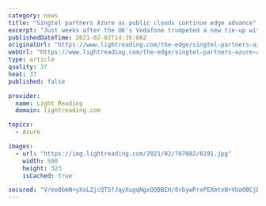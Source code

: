 ```yaml
---
category: news
title: "Singtel partners Azure as public clouds continue edge advance"
excerpt: "Just weeks after the UK's Vodafone trumpeted a new tie-up with Amazon Web Services (AWS), Singtel announced the same sort of deal with Microsoft Azure. Over in Italy, Google Cloud, the third member of the triumvirate,"
publishedDateTime: 2021-02-02T14:35:00Z
originalUrl: "https://www.lightreading.com/the-edge/singtel-partners-azure-as-public-clouds-continue-edge-advance/d/d-id/767082"
webUrl: "https://www.lightreading.com/the-edge/singtel-partners-azure-as-public-clouds-continue-edge-advance/d/d-id/767082"
type: article
quality: 37
heat: 37
published: false

provider:
  name: Light Reading
  domain: lightreading.com

topics:
  - Azure

images:
  - url: "https://img.lightreading.com/2021/02/767082/6191.jpg"
    width: 500
    height: 323
    isCached: true

secured: "V/eo8bmN+yXsLZjcQTSfJqyXugqNgxQQBBEH/0rbywPrxPEXmteN+VUa0BCjB30Nk2KHrMemc0JZEBliHfByWMS+5LVzwWEZyMlymQEL7pYT/NUzy7j+GVHqvluAj/QRM3OZuxBZRsMj4ujwIAV0DFwIsHky9Ovgj69XHeo7xTeg0kwKpo3RGFthdb2+1gHqr4i3VH0af4jWl/2J6JM7g4cHBMdaEqDGUbIbH57Wc7YHx0O8HKZUGqEP/9U5iyX7svfSpHtqpz2UiDAWQkktYKzuXE/WUd6bE3fBVcEGY9t1jowwCt38YUYwxd/ktW8AP3JizwjvjNW9zvGdCldfaDUHRcM9y2bRo08vCYOrGAI=;HhqwhABa7whHZpH99+K1ag=="
---
```


